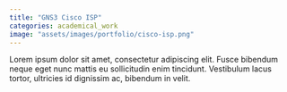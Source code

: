 ```yaml
---
title: "GNS3 Cisco ISP"
categories: academical_work
image: "assets/images/portfolio/cisco-isp.png"
---
```


Lorem ipsum dolor sit amet, consectetur adipiscing elit. Fusce bibendum neque eget nunc mattis eu sollicitudin enim tincidunt. Vestibulum lacus tortor, ultricies id dignissim ac, bibendum in velit.